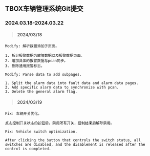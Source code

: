 ## TBOX车辆管理系统Git提交

### 2024.03.18-2024.03.22

> #### 2024/03/18

```
Modify: 解析数据添加子页面。

1. 拆分报警数据为故障数据以及报警数据页面。
2. 增加具体的报警数据与pcan同步。
3. 删除通用报警标志。

Modify: Parse data to add subpages.

1. Split the alarm data into fault data and alarm data pages.
2. Add specific alarm data to synchronize with pcan.
3. Delete the general alarm flag.
```

> #### 2024/03/19

```
Fix: 车辆开关优化。

点击控制开关状态的按钮后，禁用所有开关，控制结束后解除禁用。

Fix: Vehicle switch optimization.

After clicking the button that controls the switch status, all switches are disabled, and the disablement is released after the control is completed.
```

